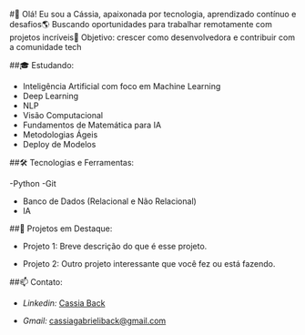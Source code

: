 #👋 Olá!
Eu sou a Cássia, apaixonada por tecnologia, aprendizado contínuo e desafios🌎 Buscando oportunidades para trabalhar remotamente com projetos incríveis🎯 Objetivo: crescer como desenvolvedora e contribuir com a comunidade tech

##🎓 Estudando:
- Inteligência Artificial com foco em Machine Learning
- Deep Learning
- NLP
- Visão Computacional
- Fundamentos de Matemática para IA
- Metodologias Ágeis
- Deploy de Modelos

##🛠️ Tecnologias e Ferramentas:

-Python
-Git
- Banco de Dados (Relacional e Não Relacional)
- IA

##📌 Projetos em Destaque:

- Projeto 1: Breve descrição do que é esse projeto.

- Projeto 2: Outro projeto interessante que você fez ou está fazendo.

##📫 Contato:
- *Linkedin:* [Cassia Back](https://www.linkedin.com/in/c%C3%A1ssia-back-50588b329/)

- *Gmail:* [cassiagabrieliback@gmail.com](mailto:cassiagabrieliback@gmail.com)



